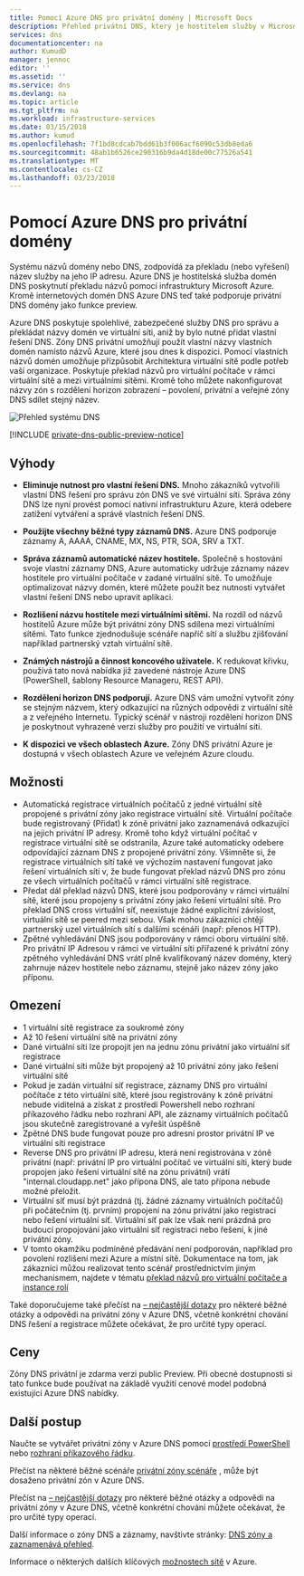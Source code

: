 ```yaml
---
title: Pomocí Azure DNS pro privátní domény | Microsoft Docs
description: Přehled privátní DNS, který je hostitelem služby v Microsoft Azure.
services: dns
documentationcenter: na
author: KumudD
manager: jennoc
editor: ''
ms.assetid: ''
ms.service: dns
ms.devlang: na
ms.topic: article
ms.tgt_pltfrm: na
ms.workload: infrastructure-services
ms.date: 03/15/2018
ms.author: kumud
ms.openlocfilehash: 7f1bd8cdcab7bdd61b3f006acf6090c53db8eda6
ms.sourcegitcommit: 48ab1b6526ce290316b9da4d18de00c77526a541
ms.translationtype: MT
ms.contentlocale: cs-CZ
ms.lasthandoff: 03/23/2018
---
```

# <a name="using-azure-dns-for-private-domains"></a>Pomocí Azure DNS pro privátní domény
Systému názvů domény nebo DNS, zodpovídá za překladu (nebo vyřešení) název služby na jeho IP adresu. Azure DNS je hostitelská služba domén DNS poskytnutí překladu názvů pomocí infrastruktury Microsoft Azure.  Kromě internetových domén DNS Azure DNS teď také podporuje privátní DNS domény jako funkce preview.  
 
Azure DNS poskytuje spolehlivé, zabezpečené služby DNS pro správu a překládat názvy domén ve virtuální síti, aniž by bylo nutné přidat vlastní řešení DNS. Zóny DNS privátní umožňují použít vlastní názvy vlastních domén namísto názvů Azure, které jsou dnes k dispozici.  Pomocí vlastních názvů domén umožňuje přizpůsobit Architektura virtuální sítě podle potřeb vaší organizace. Poskytuje překlad názvů pro virtuální počítače v rámci virtuální sítě a mezi virtuálními sítěmi. Kromě toho můžete nakonfigurovat názvy zón s rozdělení horizon zobrazení – povolení, privátní a veřejné zóny DNS sdílet stejný název.

![Přehled systému DNS](./media/private-dns-overview/scenario.png)

[!INCLUDE [private-dns-public-preview-notice](../../includes/private-dns-public-preview-notice.md)]

## <a name="benefits"></a>Výhody

* **Eliminuje nutnost pro vlastní řešení DNS.** Mnoho zákazníků vytvořili vlastní DNS řešení pro správu zón DNS ve své virtuální síti.  Správa zóny DNS lze nyní provést pomocí nativní infrastrukturu Azure, která odebere zatížení vytváření a správě vlastních řešení DNS.

* **Použijte všechny běžné typy záznamů DNS.**  Azure DNS podporuje záznamy A, AAAA, CNAME, MX, NS, PTR, SOA, SRV a TXT.

* **Správa záznamů automatické název hostitele.** Společně s hostování svoje vlastní záznamy DNS, Azure automaticky udržuje záznamy název hostitele pro virtuální počítače v zadané virtuální sítě.  To umožňuje optimalizovat názvy domén, které můžete použít bez nutnosti vytvářet vlastní řešení DNS nebo upravit aplikaci.

* **Rozlišení názvu hostitele mezi virtuálními sítěmi.** Na rozdíl od názvů hostitelů Azure může být privátní zóny DNS sdílena mezi virtuálními sítěmi.  Tato funkce zjednodušuje scénáře napříč sítí a službu zjišťování například partnerský vztah virtuální sítě.

* **Známých nástrojů a činnost koncového uživatele.** K redukovat křivku, používá tato nová nabídka již zavedené nástroje Azure DNS (PowerShell, šablony Resource Manageru, REST API).

* **Rozdělení horizon DNS podporují.** Azure DNS vám umožní vytvořit zóny se stejným názvem, který odkazující na různých odpovědi z virtuální sítě a z veřejného Internetu.  Typický scénář v nástroji rozdělení horizon DNS je poskytnout vyhrazené verzi služby pro použití ve virtuální síti.

* **K dispozici ve všech oblastech Azure.** Zóny DNS privátní Azure je dostupná v všech oblastech Azure ve veřejném Azure cloudu. 


## <a name="capabilities"></a>Možnosti 
* Automatická registrace virtuálních počítačů z jedné virtuální sítě propojené s privátní zóny jako registrace virtuální sítě. Virtuální počítače bude registrovaný (Přidat) k zóně privátní jako zaznamenává odkazující na jejich privátní IP adresy. Kromě toho když virtuální počítač v registrace virtuální sítě se odstranila, Azure také automaticky odebere odpovídající záznam DNS z propojené privátní zóny. Všimněte si, že registrace virtuálních sítí také ve výchozím nastavení fungovat jako řešení virtuálních sítí v, že bude fungovat překlad názvů DNS pro zónu ze všech virtuálních počítačů v rámci virtuální sítě registrace. 
* Předat dál překlad názvů DNS, které jsou podporovány v rámci virtuální sítě, které jsou propojeny s privátní zóny jako řešení virtuální sítě. Pro překlad DNS cross virtuální síť, neexistuje žádné explicitní závislost, virtuální sítě se peered mezi sebou. Však mohou zákazníci chtějí partnerský uzel virtuálních sítí s dalšími scénáři (např: přenos HTTP).
* Zpětné vyhledávání DNS jsou podporovány v rámci oboru virtuální sítě. Pro privátní IP Adresou v rámci ve virtuální síti přiřazené k privátní zóny zpětného vyhledávání DNS vrátí plně kvalifikovaný název domény, který zahrnuje název hostitele nebo záznamu, stejně jako název zóny jako příponu. 


## <a name="limitations"></a>Omezení
* 1 virtuální sítě registrace za soukromé zóny
* Až 10 řešení virtuální sítě na privátní zóny
* Dané virtuální síti lze propojit jen na jednu zónu privátní jako virtuální síť registrace
* Dané virtuální síti může být propojený až 10 privátní zóny jako řešení virtuální sítě
* Pokud je zadán virtuální síť registrace, záznamy DNS pro virtuální počítače z této virtuální sítě, které jsou registrovány k zóně privátní nebude viditelná a získat z prostředí Powershell nebo rozhraní příkazového řádku nebo rozhraní API, ale záznamy virtuálních počítačů jsou skutečně zaregistrované a vyřešit úspěšně
* Zpětné DNS bude fungovat pouze pro adresní prostor privátní IP ve virtuální síti registrace
* Reverse DNS pro privátní IP adresu, která není registrována v zóně privátní (např: privátní IP pro virtuální počítač ve virtuální síti, který bude propojen jako řešení virtuální sítě na zónu privátní) vrátí "internal.cloudapp.net" jako přípona DNS, ale tato přípona nebude možné přeložit.   
* Virtuální síť musí být prázdná (tj. žádné záznamy virtuálních počítačů) při počátečním (tj. prvním) propojení na zónu privátní jako registraci nebo řešení virtuální síť. Virtuální síť pak lze však není prázdná pro budoucí propojování jako virtuální síť registraci nebo řešení, k jiné privátní zóny. 
* V tomto okamžiku podmíněné předávání není podporován, například pro povolení rozlišení mezi Azure a místní sítě. Dokumentace na tom, jak zákazníci můžou realizovat tento scénář prostřednictvím jiným mechanismem, najdete v tématu [překlad názvů pro virtuální počítače a instance rolí](../virtual-network/virtual-networks-name-resolution-for-vms-and-role-instances.md)

Také doporučujeme také přečíst na [– nejčastější dotazy](./dns-faq.md#private-dns) pro některé běžné otázky a odpovědi na privátní zóny v Azure DNS, včetně konkrétní chování DNS řešení a registrace můžete očekávat, že pro určité typy operací. 


## <a name="pricing"></a>Ceny

Zóny DNS privátní je zdarma verzi public Preview. Při obecné dostupnosti si tato funkce bude používat na základě využití cenové model podobná existující Azure DNS nabídky. 


## <a name="next-steps"></a>Další postup

Naučte se vytvářet privátní zóny v Azure DNS pomocí [prostředí PowerShell](./private-dns-getstarted-powershell.md) nebo [rozhraní příkazového řádku](./private-dns-getstarted-cli.md).

Přečíst na některé běžné scénáře [privátní zóny scénáře](./private-dns-scenarios.md) , může být dosaženo privátní zón v Azure DNS.

Přečíst na [– nejčastější dotazy](./dns-faq.md#private-dns) pro některé běžné otázky a odpovědi na privátní zóny v Azure DNS, včetně konkrétní chování můžete očekávat, že pro určité typy operací. 

Další informace o zóny DNS a záznamy, navštivte stránky: [DNS zóny a zaznamenává přehled](dns-zones-records.md).

Informace o některých dalších klíčových [možnostech sítě](../networking/networking-overview.md) v Azure.

